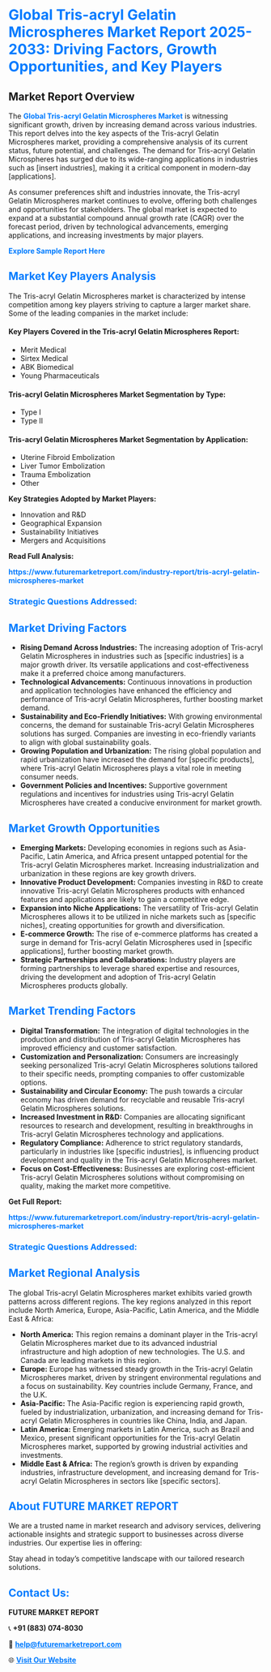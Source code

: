 <h1 style="color: #007BFF;">Global Tris-acryl Gelatin Microspheres Market Report 2025-2033: Driving Factors, Growth Opportunities, and Key Players</h1>

<section id="overview">
<h2>Market Report Overview</h2>
<p>The <a href="https://www.futuremarketreport.com/industry-report/tris-acryl-gelatin-microspheres-market" style="color: #007BFF; text-decoration: none;"><strong>Global Tris-acryl Gelatin Microspheres Market</strong></a> is witnessing significant growth, driven by increasing demand across various industries. This report delves into the key aspects of the Tris-acryl Gelatin Microspheres market, providing a comprehensive analysis of its current status, future potential, and challenges. The demand for Tris-acryl Gelatin Microspheres has surged due to its wide-ranging applications in industries such as [insert industries], making it a critical component in modern-day [applications].</p>
<p>As consumer preferences shift and industries innovate, the Tris-acryl Gelatin Microspheres market continues to evolve, offering both challenges and opportunities for stakeholders. The global market is expected to expand at a substantial compound annual growth rate (CAGR) over the forecast period, driven by technological advancements, emerging applications, and increasing investments by major players.</p>
</section>

<section id="overview">
<p><a href="https://www.futuremarketreport.com/request-sample/reportId=59846" style="color: #007BFF; text-decoration: none;"><strong>Explore Sample Report Here</strong></a></p>
</section>

<section id="key-players">
<h2 style="color: #007BFF;">Market Key Players Analysis</h2>
<p>The Tris-acryl Gelatin Microspheres market is characterized by intense competition among key players striving to capture a larger market share. Some of the leading companies in the market include:</p>
<h4>Key Players Covered in the Tris-acryl Gelatin Microspheres Report:</h4>
<ul><li>Merit Medical</li><li>Sirtex Medical</li><li>ABK Biomedical</li><li>Young Pharmaceuticals</li></ul>
<h4>Tris-acryl Gelatin Microspheres Market Segmentation by Type:</h4>
<ul><li>Type I</li><li>Type II</li></ul>

<h4>Tris-acryl Gelatin Microspheres Market Segmentation by Application:</h4>
<ul><li>Uterine Fibroid Embolization</li><li>Liver Tumor Embolization</li><li>Trauma Embolization</li><li>Other</li></ul>
<p><strong>Key Strategies Adopted by Market Players:</strong></p>
<ul>
<li>Innovation and R&D</li>
<li>Geographical Expansion</li>
<li>Sustainability Initiatives</li>
<li>Mergers and Acquisitions</li>
</ul>
</section>

<section>
<p><strong>Read Full Analysis: </strong></p><a href="https://www.futuremarketreport.com/industry-report/tris-acryl-gelatin-microspheres-market" style="color: #007BFF; text-decoration: none;"><strong>https://www.futuremarketreport.com/industry-report/tris-acryl-gelatin-microspheres-market</strong></a>
<h3 style="color: #007BFF;">Strategic Questions Addressed:</h3>
</section>

<section id="driving-factors">
<h2 style="color: #007BFF;">Market Driving Factors</h2>
<ul>
<li><strong>Rising Demand Across Industries:</strong> The increasing adoption of Tris-acryl Gelatin Microspheres in industries such as [specific industries] is a major growth driver. Its versatile applications and cost-effectiveness make it a preferred choice among manufacturers.</li>
<li><strong>Technological Advancements:</strong> Continuous innovations in production and application technologies have enhanced the efficiency and performance of Tris-acryl Gelatin Microspheres, further boosting market demand.</li>
<li><strong>Sustainability and Eco-Friendly Initiatives:</strong> With growing environmental concerns, the demand for sustainable Tris-acryl Gelatin Microspheres solutions has surged. Companies are investing in eco-friendly variants to align with global sustainability goals.</li>
<li><strong>Growing Population and Urbanization:</strong> The rising global population and rapid urbanization have increased the demand for [specific products], where Tris-acryl Gelatin Microspheres plays a vital role in meeting consumer needs.</li>
<li><strong>Government Policies and Incentives:</strong> Supportive government regulations and incentives for industries using Tris-acryl Gelatin Microspheres have created a conducive environment for market growth.</li>
</ul>
</section>

<section id="growth-opportunities">
<h2 style="color: #007BFF;">Market Growth Opportunities</h2>
<ul>
<li><strong>Emerging Markets:</strong> Developing economies in regions such as Asia-Pacific, Latin America, and Africa present untapped potential for the Tris-acryl Gelatin Microspheres market. Increasing industrialization and urbanization in these regions are key growth drivers.</li>
<li><strong>Innovative Product Development:</strong> Companies investing in R&D to create innovative Tris-acryl Gelatin Microspheres products with enhanced features and applications are likely to gain a competitive edge.</li>
<li><strong>Expansion into Niche Applications:</strong> The versatility of Tris-acryl Gelatin Microspheres allows it to be utilized in niche markets such as [specific niches], creating opportunities for growth and diversification.</li>
<li><strong>E-commerce Growth:</strong> The rise of e-commerce platforms has created a surge in demand for Tris-acryl Gelatin Microspheres used in [specific applications], further boosting market growth.</li>
<li><strong>Strategic Partnerships and Collaborations:</strong> Industry players are forming partnerships to leverage shared expertise and resources, driving the development and adoption of Tris-acryl Gelatin Microspheres products globally.</li>
</ul>
</section>

<section id="trending-factors">
<h2 style="color: #007BFF;">Market Trending Factors</h2>
<ul>
<li><strong>Digital Transformation:</strong> The integration of digital technologies in the production and distribution of Tris-acryl Gelatin Microspheres has improved efficiency and customer satisfaction.</li>
<li><strong>Customization and Personalization:</strong> Consumers are increasingly seeking personalized Tris-acryl Gelatin Microspheres solutions tailored to their specific needs, prompting companies to offer customizable options.</li>
<li><strong>Sustainability and Circular Economy:</strong> The push towards a circular economy has driven demand for recyclable and reusable Tris-acryl Gelatin Microspheres solutions.</li>
<li><strong>Increased Investment in R&D:</strong> Companies are allocating significant resources to research and development, resulting in breakthroughs in Tris-acryl Gelatin Microspheres technology and applications.</li>
<li><strong>Regulatory Compliance:</strong> Adherence to strict regulatory standards, particularly in industries like [specific industries], is influencing product development and quality in the Tris-acryl Gelatin Microspheres market.</li>
<li><strong>Focus on Cost-Effectiveness:</strong> Businesses are exploring cost-efficient Tris-acryl Gelatin Microspheres solutions without compromising on quality, making the market more competitive.</li>
</ul>
</section>

<section>
<p><strong>Get Full Report: </strong></p><a href="https://www.futuremarketreport.com/industry-report/tris-acryl-gelatin-microspheres-market" style="color: #007BFF; text-decoration: none;"><strong>https://www.futuremarketreport.com/industry-report/tris-acryl-gelatin-microspheres-market</strong></a>
<h3 style="color: #007BFF;">Strategic Questions Addressed:</h3>
</section>


<section id="regional-analysis">
<h2 style="color: #007BFF;">Market Regional Analysis</h2>
<p>The global Tris-acryl Gelatin Microspheres market exhibits varied growth patterns across different regions. The key regions analyzed in this report include North America, Europe, Asia-Pacific, Latin America, and the Middle East & Africa:</p>
<ul>
<li><strong>North America:</strong> This region remains a dominant player in the Tris-acryl Gelatin Microspheres market due to its advanced industrial infrastructure and high adoption of new technologies. The U.S. and Canada are leading markets in this region.</li>
<li><strong>Europe:</strong> Europe has witnessed steady growth in the Tris-acryl Gelatin Microspheres market, driven by stringent environmental regulations and a focus on sustainability. Key countries include Germany, France, and the U.K.</li>
<li><strong>Asia-Pacific:</strong> The Asia-Pacific region is experiencing rapid growth, fueled by industrialization, urbanization, and increasing demand for Tris-acryl Gelatin Microspheres in countries like China, India, and Japan.</li>
<li><strong>Latin America:</strong> Emerging markets in Latin America, such as Brazil and Mexico, present significant opportunities for the Tris-acryl Gelatin Microspheres market, supported by growing industrial activities and investments.</li>
<li><strong>Middle East & Africa:</strong> The region’s growth is driven by expanding industries, infrastructure development, and increasing demand for Tris-acryl Gelatin Microspheres in sectors like [specific sectors].</li>
</ul>
</section>

<footer>
<h2 style="color: #007BFF;">About FUTURE MARKET REPORT</h2>
<p>We are a trusted name in market research and advisory services, delivering actionable insights and strategic support to businesses across diverse industries. Our expertise lies in offering:</p>

<p>Stay ahead in today’s competitive landscape with our tailored research solutions.</p>

<h2 style="color: #007BFF;">Contact Us:</h2>
<p><strong>FUTURE MARKET REPORT</strong></p>
<p>📞 <strong>+91 (883) 074-8030</strong></p>
<p>📧 <strong><a href="mailto:help@futuremarketreport.com" style="color: #007BFF;">help@futuremarketreport.com</a></strong></p>
<p>🌐 <strong><a href="https://www.futuremarketreport.com/" style="color: #007BFF;">Visit Our Website</a></strong></p>
</footer>